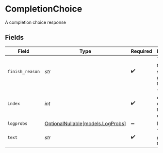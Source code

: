 # CompletionChoice

A completion choice response


## Fields

| Field                                                      | Type                                                       | Required                                                   | Description                                                | Example                                                    |
| ---------------------------------------------------------- | ---------------------------------------------------------- | ---------------------------------------------------------- | ---------------------------------------------------------- | ---------------------------------------------------------- |
| `finish_reason`                                            | *str*                                                      | :heavy_check_mark:                                         | The reason the model stopped generating tokens             | stop                                                       |
| `index`                                                    | *int*                                                      | :heavy_check_mark:                                         | The index of the choice in the list of choices             | 0                                                          |
| `logprobs`                                                 | [OptionalNullable[models.LogProbs]](../models/logprobs.md) | :heavy_minus_sign:                                         | N/A                                                        |                                                            |
| `text`                                                     | *str*                                                      | :heavy_check_mark:                                         | The generated text                                         | This is a test                                             |